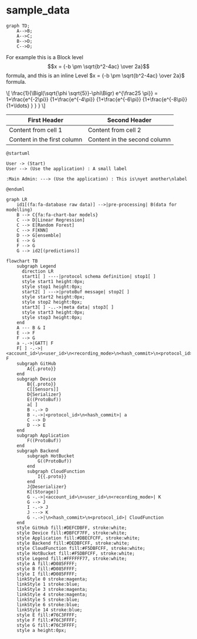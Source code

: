 # sample_data

```mermaid
graph TD;
    A-->B;
    A-->C;
    B-->D;
    C-->D;
```


For example this is a Block level $$x = {-b \pm \sqrt{b^2-4ac} \over 2a}$$ formula, and this is an inline Level $x = {-b \pm \sqrt{b^2-4ac} \over 2a}$ formula.

\\[ \frac{1}{\Bigl(\sqrt{\phi \sqrt{5}}-\phi\Bigr) e^{\frac25 \pi}} =
1+\frac{e^{-2\pi}} {1+\frac{e^{-4\pi}} {1+\frac{e^{-6\pi}}
{1+\frac{e^{-8\pi}} {1+\ldots} } } } \\]

First Header | Second Header
------------ | -------------
Content from cell 1 | Content from cell 2
Content in the first column | Content in the second column


```plantuml
@startuml

User -> (Start)
User --> (Use the application) : A small label

:Main Admin: ---> (Use the application) : This is\nyet another\nlabel

@enduml
```

```mermaid
graph LR
    id1[(fa:fa-database raw data)] -->|pre-processing| B(data for modelling)
    B --> C{fa:fa-chart-bar models}
    C --> D[Linear Regression]
    C --> E[Random Forest]
    C --> F[KNN]
    D --> G[ensemble]
    E --> G
    F --> G
    G --> id2[(predictions)]
```

```mermaid
flowchart TB
    subgraph Legend
      direction LR
      start1[ ] ----|protocol schema definition| stop1[ ]
      style start1 height:0px;
      style stop1 height:0px;
      start2[ ] --->|protoBuf message| stop2[ ]
      style start2 height:0px;
      style stop2 height:0px; 
      start3[ ] -..->|meta data| stop3[ ]
      style start3 height:0px;
      style stop3 height:0px; 
    end
    A --- B & I
    E --> F
    F --> G
    a -.->|GATT| F
    F[ ] -.->|<account_id>\n<user_id>\n<recording_mode>\n<hash_commit>\n<protocol_id>| F
    subgraph GitHub
        A{{.proto}}
    end
    subgraph Device
        B{{.proto}}
        C[[Sensors]]
        D{Serializer}
        E((ProtoBuf))
        a[ ]
        B -.-> D
        B -.->|<protocol_id>\n<hash_commit>| a
        C --> D
        D --> E
    end
    subgraph Application
        F((ProtoBuf))
    end
    subgraph Backend
        subgraph HotBucket
            G((ProtoBuf))
        end
        subgraph CloudFunction
            I{{.proto}}
        end
        J{Deserializer}
        K[(Storage)]
        G -.->|<account_id>\n<user_id>\n<recording_mode>| K
        G --> J
        I -.-> J
        J ---> K
        G -.->|\n<hash_commit>\n<protocol_id>| CloudFunction
    end
    style GitHub fill:#DEFCDBFF, stroke:white;
    style Device fill:#DBFCF7FF, stroke:white; 
    style Application fill:#DBECFCFF, stroke:white;
    style Backend fill:#DEDBFCFF, stroke:white;
    style CloudFunction fill:#F5DBFCFF, stroke:white;
    style HotBucket fill:#F5DBFCFF, stroke:white;
    style Legend fill:#FFFFFF77, stroke:white;
    style A fill:#D085FFFF;
    style B fill:#D085FFFF;
    style I fill:#D085FFFF;
    linkStyle 0 stroke:magenta;
    linkStyle 1 stroke:blue;
    linkStyle 3 stroke:magenta;
    linkStyle 4 stroke:magenta;
    linkStyle 5 stroke:blue;
    linkStyle 6 stroke:blue;
    linkStyle 14 stroke:blue;
    style E fill:#76C3FFFF;
    style F fill:#76C3FFFF;
    style G fill:#76C3FFFF;
    style a height:0px;
```

